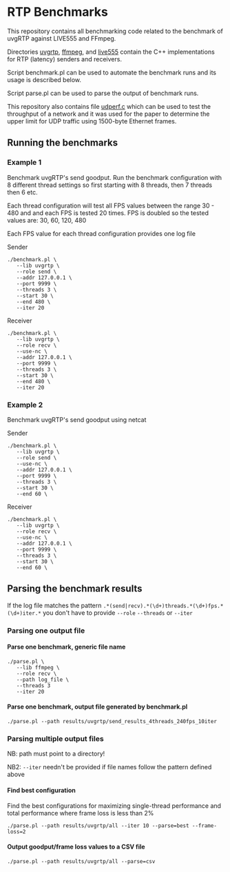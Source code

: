 # RTP Benchmarks

This repository contains all benchmarking code related to the benchmark of uvgRTP against LIVE555 and FFmpeg.

Directories [uvgrtp](), [ffmpeg](), and [live555]() contain the C++ implementations for RTP (latency) senders and receivers.

Script benchmark.pl can be used to automate the benchmark runs and its usage is described below.

Script parse.pl can be used to parse the output of benchmark runs.

This repository also contains file [udperf.c](udperf.c) which can be used to test the throughput of a network and it was used for the paper to determine the upper limit for UDP traffic using 1500-byte Ethernet frames.

## Running the benchmarks

### Example 1

Benchmark uvgRTP's send goodput. Run the benchmark configuration with 8 different thread settings
so first starting with 8 threads, then 7 threads then 6 etc.

Each thread configuration will test all FPS values between the range 30 - 480 and and each FPS
is tested 20 times. FPS is doubled so the tested values are: 30, 60, 120, 480

Each FPS value for each thread configuration provides one log file

Sender
```
./benchmark.pl \
   --lib uvgrtp \
   --role send \
   --addr 127.0.0.1 \
   --port 9999 \
   --threads 3 \
   --start 30 \
   --end 480 \
   --iter 20
```

Receiver
```
./benchmark.pl \
   --lib uvgrtp \
   --role recv \
   --use-nc \
   --addr 127.0.0.1 \
   --port 9999 \
   --threads 3 \
   --start 30 \
   --end 480 \
   --iter 20
```

### Example 2

Benchmark uvgRTP's send goodput using netcat

Sender
```
./benchmark.pl \
   --lib uvgrtp \
   --role send \
   --use-nc \
   --addr 127.0.0.1 \
   --port 9999 \
   --threads 3 \
   --start 30 \
   --end 60 \
```

Receiver
```
./benchmark.pl \
   --lib uvgrtp \
   --role recv \
   --use-nc \
   --addr 127.0.0.1 \
   --port 9999 \
   --threads 3 \
   --start 30 \
   --end 60 \
```

## Parsing the benchmark results

If the log file matches the pattern `.*(send|recv).*(\d+)threads.*(\d+)fps.*(\d+)iter.*` you don't
have to provide `--role` `--threads` or `--iter`

### Parsing one output file

#### Parse one benchmark, generic file name

```
./parse.pl \
   --lib ffmpeg \
   --role recv \
   --path log_file \
   --threads 3
   --iter 20
```

#### Parse one benchmark, output file generated by benchmark.pl

```
./parse.pl --path results/uvgrtp/send_results_4threads_240fps_10iter
```

### Parsing multiple output files

NB: path must point to a directory!

NB2: `--iter` needn't be provided if file names follow the pattern defined above

#### Find best configuration

Find the best configurations for maximizing single-thread performance and total performance
where frame loss is less than 2%

```
./parse.pl --path results/uvgrtp/all --iter 10 --parse=best --frame-loss=2 
```

#### Output goodput/frame loss values to a CSV file


```
./parse.pl --path results/uvgrtp/all --parse=csv
```
